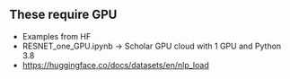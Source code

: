 ## These require GPU

* Examples from HF
* RESNET_one_GPU.ipynb -> Scholar GPU cloud with 1 GPU and Python 3.8
* https://huggingface.co/docs/datasets/en/nlp_load
